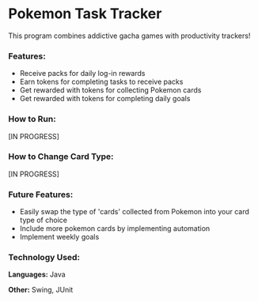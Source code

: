 # Pokemon Task Tracker

This program combines addictive gacha games with productivity trackers!

### Features:
- Receive packs for daily log-in rewards
- Earn tokens for completing tasks to receive packs
- Get rewarded with tokens for collecting Pokemon cards
- Get rewarded with tokens for completing daily goals

### How to Run:
[IN PROGRESS]

### How to Change Card Type:
[IN PROGRESS]

### Future Features:
- Easily swap the type of 'cards' collected from Pokemon into your card type of choice
- Include more pokemon cards by implementing automation
- Implement weekly goals

### Technology Used:
**Languages:** Java

**Other:** Swing, JUnit


